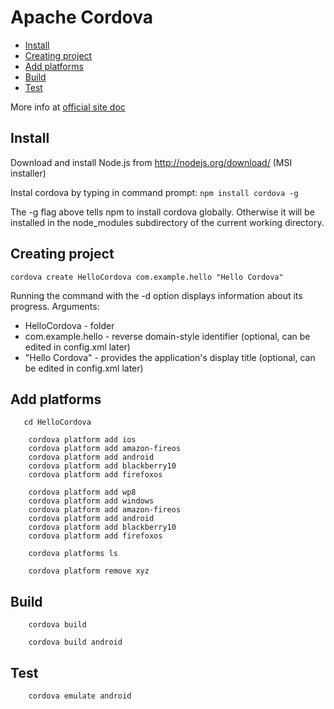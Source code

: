 # Apache Cordova

<!-- toc -->

- [Install](#install)
- [Creating project](#creating-project)
- [Add platforms](#add-platforms)
- [Build](#build)
- [Test](#test)

<!-- tocstop -->

More info at [official site doc](https://cordova.apache.org/docs/en/latest/)

## Install

Download and install Node.js from http://nodejs.org/download/ (MSI installer)

Instal cordova by typing in command prompt: `npm install cordova -g`

The -g flag above tells npm to install cordova globally. Otherwise it will be installed in the node_modules subdirectory of the current working directory.
   
## Creating project

`cordova create HelloCordova com.example.hello "Hello Cordova"`
   
Running the command with the -d option displays information about its progress.
Arguments:  	
 - HelloCordova - folder
 - com.example.hello - reverse domain-style identifier (optional, can be edited in config.xml later)
 - "Hello Cordova" -  provides the application's display title (optional, can be edited in config.xml later)
   
## Add platforms
   
```
   cd HelloCordova

    cordova platform add ios
    cordova platform add amazon-fireos
    cordova platform add android
    cordova platform add blackberry10
    cordova platform add firefoxos

    cordova platform add wp8
    cordova platform add windows
    cordova platform add amazon-fireos
    cordova platform add android
    cordova platform add blackberry10
    cordova platform add firefoxos

	cordova platforms ls

    cordova platform remove xyz
```
	
## Build

```
	cordova build
	
	cordova build android
```

## Test

```
	cordova emulate android
```
